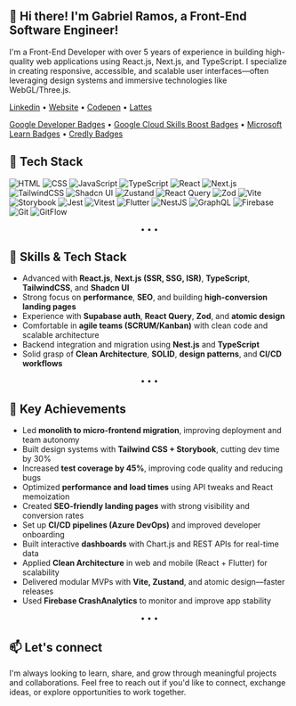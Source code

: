 ## 👋 Hi there! I'm Gabriel Ramos, a Front-End Software Engineer!

I'm a Front-End Developer with over 5 years of experience in building high-quality web applications using React.js, Next.js, and TypeScript. I specialize in creating responsive, accessible, and scalable user interfaces—often leveraging design systems and immersive technologies like WebGL/Three.js.

<p align="left">
    <a href="https://www.linkedin.com/in/whosramoss">Linkedin</a> •
    <a href="https://whosramoss.com">Website</a> •
    <a href="https://codepen.io/whosramoss">Codepen</a> •
    <a href="http://lattes.cnpq.br/7001708892354871">Lattes</a>
</p>
<p align="left">
    <a href="https://g.dev/whosramoss">Google Developer Badges</a> •
    <a href="https://www.cloudskillsboost.google/public_profiles/429dcf5f-e6f6-4d31-adc1-e4903f5c2be3/">Google Cloud Skills Boost Badges</a> •
    <a href="https://learn.microsoft.com/en-us/users/whosramoss">Microsoft Learn Badges</a> •
    <a href="https://www.credly.com/users/whosramoss/badges#credly">Credly Badges</a>
</p>

## 🧰 Tech Stack

![HTML](https://img.shields.io/badge/-HTML-333333?style=flat&logo=HTML5)
![CSS](https://img.shields.io/badge/-CSS-333333?style=flat&logo=CSS3&logoColor=1572B6)
![JavaScript](https://img.shields.io/badge/-JavaScript-333333?style=flat&logo=javascript)
![TypeScript](https://img.shields.io/badge/-TypeScript-333333?style=flat&logo=typescript)
![React](https://img.shields.io/badge/-React-333333?style=flat&logo=react)
![Next.js](https://img.shields.io/badge/-Next.js-333333?style=flat&logo=next.js)
![TailwindCSS](https://img.shields.io/badge/-TailwindCSS-333333?style=flat&logo=tailwind-css)
![Shadcn UI](https://img.shields.io/badge/-Shadcn-333333?style=flat&logo=Shadcn)
![Zustand](https://img.shields.io/badge/-Zustand-333333?style=flat&logo=Zustand)
![React Query](https://img.shields.io/badge/-React%20Query-333333?style=flat&logo=react-query)
![Zod](https://img.shields.io/badge/-Zod-333333?style=flat&logo=zod)
![Vite](https://img.shields.io/badge/-Vite-333333?style=flat&logo=vite)
![Storybook](https://img.shields.io/badge/-Storybook-333333?style=flat&logo=storybook)
![Jest](https://img.shields.io/badge/-Jest-333333?style=flat&logo=jest)
![Vitest](https://img.shields.io/badge/-Vitest-333333?style=flat&logo=vitest)
![Flutter](https://img.shields.io/badge/-Flutter-333333?style=flat&logo=flutter)
![NestJS](https://img.shields.io/badge/-NestJS-333333?style=flat&logo=nestjs)
![GraphQL](https://img.shields.io/badge/-GraphQL-333333?style=flat&logo=graphql)
![Firebase](https://img.shields.io/badge/-Firebase-333333?style=flat&logo=firebase)
![Git](https://img.shields.io/badge/-Git-333333?style=flat&logo=git)
![GitFlow](https://img.shields.io/badge/-GitFlow-333333?style=flat&logo=github)

<p align="center">
  • • •
</p>

## 🧠 Skills & Tech Stack

- Advanced with **React.js**, **Next.js (SSR, SSG, ISR)**, **TypeScript**, **TailwindCSS**, and **Shadcn UI**
- Strong focus on **performance**, **SEO**, and building **high-conversion landing pages**
- Experience with **Supabase auth**, **React Query**, **Zod**, and **atomic design**
- Comfortable in **agile teams (SCRUM/Kanban)** with clean code and scalable architecture
- Backend integration and migration using **Nest.js** and **TypeScript**
- Solid grasp of **Clean Architecture**, **SOLID**, **design patterns**, and **CI/CD workflows**

<p align="center">
  • • •
</p>

## 💼 Key Achievements

- Led **monolith to micro-frontend migration**, improving deployment and team autonomy
- Built design systems with **Tailwind CSS + Storybook**, cutting dev time by 30%
- Increased **test coverage by 45%**, improving code quality and reducing bugs
- Optimized **performance and load times** using API tweaks and React memoization
- Created **SEO-friendly landing pages** with strong visibility and conversion rates
- Set up **CI/CD pipelines (Azure DevOps)** and improved developer onboarding
- Built interactive **dashboards** with Chart.js and REST APIs for real-time data
- Applied **Clean Architecture** in web and mobile (React + Flutter) for scalability
- Delivered modular MVPs with **Vite, Zustand**, and atomic design—faster releases
- Used **Firebase CrashAnalytics** to monitor and improve app stability

<p align="center">
  • • •
</p>

## 📫 Let's connect

I'm always looking to learn, share, and grow through meaningful projects and collaborations. Feel free to reach out if you'd like to connect, exchange ideas, or explore opportunities to work together.
